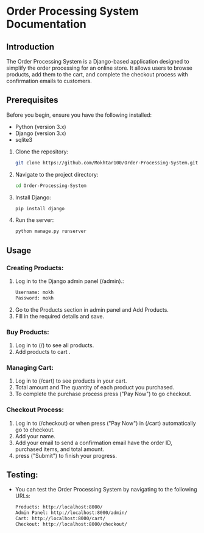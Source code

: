 # Order Processing System Documentation

## Introduction
The Order Processing System is a Django-based application designed to simplify the order processing for an online store. It allows users to browse products, add them to the cart, and complete the checkout process with confirmation emails to customers.

## Prerequisites
Before you begin, ensure you have the following installed:
- Python (version 3.x)
- Django (version 3.x)
- sqlite3

1. Clone the repository:
   ```bash
   git clone https://github.com/Mokhtar100/Order-Processing-System.git
2. Navigate to the project directory:
   ```bash
   cd Order-Processing-System
3. Install Django:
   ```bash
   pip install django
4. Run the server:
   ```bash
   python manage.py runserver
## Usage
### Creating Products:
1. Log in to the Django admin panel (/admin).:
   ```bash
   Username: mokh
   Password: mokh
2. Go to the Products section in admin panel and Add Products.
3. Fill in the required details and save.

### Buy Products:
1. Log in to (/) to see all products.
2. Add products to cart .

### Managing Cart:
1. Log in to (/cart) to see products in your cart.
2. Total amount and The quantity of each product you purchased.
3. To complete the purchase process press ("Pay Now") to go checkout.

### Checkout Process:
1. Log in to (/checkout) or when press ("Pay Now") in (/cart) automatically go to checkout.
2. Add your name.
3. Add your email to send a confirmation email have the order ID, purchased items, and total amount.
4. press ("Submit") to finish your progress.

## Testing:
- You can test the Order Processing System by navigating to the following URLs:
   ```bash
   Products: http://localhost:8000/
   Admin Panel: http://localhost:8000/admin/
   Cart: http://localhost:8000/cart/
   Checkout: http://localhost:8000/checkout/
